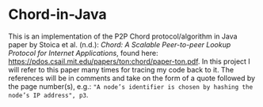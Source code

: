 # Chord-in-Java
This is an implementation of the P2P Chord protocol/algorithm in Java paper by Stoica et al. (n.d.): <i>Chord: A Scalable Peer-to-peer Lookup Protocol for Internet Applications</i>, found here: https://pdos.csail.mit.edu/papers/ton:chord/paper-ton.pdf. In this project I will refer to this paper many times for tracing my code back to it. The references will be in comments and take on the form of a quote followed by the page number(s), e.g.: `"A node’s identifier is chosen by hashing the node’s IP address", p3`.